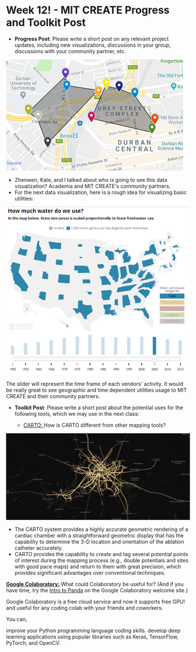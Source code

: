 # Week 12! - MIT CREATE Progress and Toolkit Post

* **Progress Post**: Please write a short post on any relevant project updates, including new visualizations, discussions in your group, discussions with your community partner, etc.

![Data Visualization Draft](../.gitbook/assets/druban_storage.PNG)

* Zhenwen, Kate, and I talked about who is going to see this data visualization? Academia and MIT CREATE's community partners.
* For the next data visualization, here is a rough idea for visualizing basic utilities:

![Rough Example](../.gitbook/assets/good_ex.PNG)

The slider will represent the time frame of each vendors' activity. It would be really great to see geographic and time dependent utilities usage to MIT CREATE and their community partners. 



* **Toolkit Post**: Please write a short post about the potential uses for the following tools, which we may use in the next class:

  * [CARTO: ](http://carto.com/)How is CARTO different from other mapping tools?

![CARTO MAPPING](../.gitbook/assets/image%20%283%29.png)

* The CARTO system provides a highly accurate geometric rendering of a cardiac chamber with a straightforward geometric display that has the capability to determine the 3-D location and orientation of the ablation catheter accurately.
* CARTO provides the capability to create and tag several potential points of interest during the mapping process \(e.g., double potentials and sites with good pace maps\) and return to them with great precision, which provides significant advantages over conventional techniques.



[**Google Colaboratory:**](https://colab.research.google.com/notebooks/welcome.ipynb) What could Colaboratory be useful for? \(And if you have time, try the [Intro to Panda](https://colab.research.google.com/notebooks/mlcc/intro_to_pandas.ipynb) on the Google Colaboratory welcome site.\)

Google Colaboratory is a free cloud service and now it supports free GPU! and useful for any coding colab with your friends and coworkers.

You can;

improve your Python programming language coding skills. develop deep learning applications using popular libraries such as Keras, TensorFlow, PyTorch, and OpenCV.



